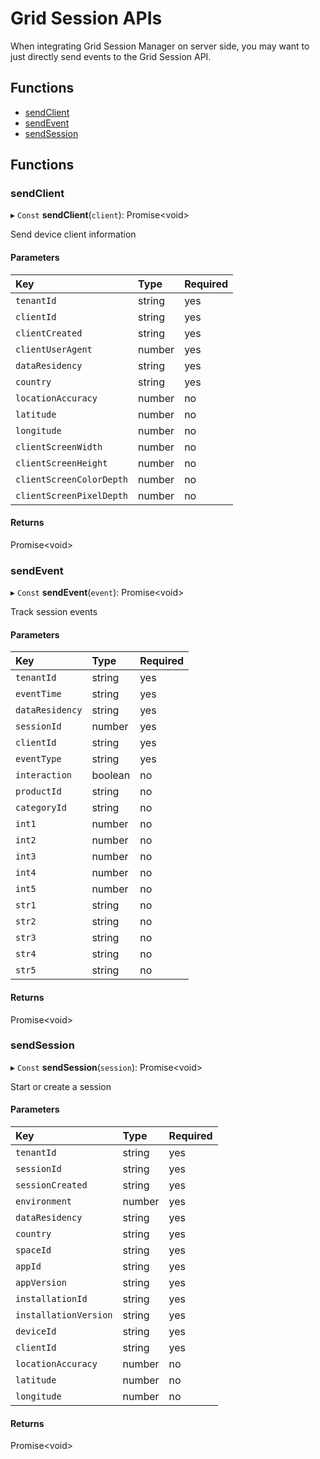 # Grid Session APIs

When integrating Grid Session Manager on server side, you may want to just directly send events to the Grid Session API.

## Functions
- [sendClient](undefined)
- [sendEvent](undefined)
- [sendSession](undefined)

## Functions

### sendClient

▸ `Const` **sendClient**(`client`): Promise<void\>

Send device client information

#### Parameters

| Key | Type | Required |
| :------ | :------ | :------ |
| `tenantId` | string | yes | 
| `clientId` | string | yes |
| `clientCreated` | string | yes |
| `clientUserAgent` | number | yes |
| `dataResidency` | string | yes |
| `country` | string | yes |
| `locationAccuracy` | number | no |
| `latitude` | number | no |
| `longitude` | number | no |
| `clientScreenWidth` | number | no |
| `clientScreenHeight` | number | no |
| `clientScreenColorDepth` | number | no |
| `clientScreenPixelDepth` | number | no |

#### Returns

Promise<void\>


### sendEvent

▸ `Const` **sendEvent**(`event`): Promise<void\>

Track session events

#### Parameters

| Key | Type | Required |
| :------ | :------ | :------ |
| `tenantId` | string | yes | 
| `eventTime` | string | yes |
| `dataResidency` | string | yes |
| `sessionId` | number | yes |
| `clientId` | string | yes |
| `eventType` | string | yes |
| `interaction` | boolean | no |
| `productId` | string | no |
| `categoryId` | string | no |
| `int1` | number | no |
| `int2` | number | no |
| `int3` | number | no |
| `int4` | number | no |
| `int5` | number | no |
| `str1` | string | no |
| `str2` | string | no |
| `str3` | string | no |
| `str4` | string | no |
| `str5` | string | no |
#### Returns

Promise<void\>

### sendSession

▸ `Const` **sendSession**(`session`): Promise<void\>

Start or create a session

#### Parameters

| Key | Type | Required |
| :------ | :------ | :------ |
| `tenantId` | string | yes | 
| `sessionId` | string | yes |
| `sessionCreated` | string | yes |
| `environment` | number | yes |
| `dataResidency` | string | yes |
| `country` | string | yes |
| `spaceId` | string | yes |
| `appId` | string | yes |
| `appVersion` | string | yes |
| `installationId` | string | yes |
| `installationVersion` | string | yes |
| `deviceId` | string | yes |
| `clientId` | string | yes |
| `locationAccuracy` | number | no |
| `latitude` | number | no |
| `longitude` | number | no |

#### Returns

Promise<void\>
